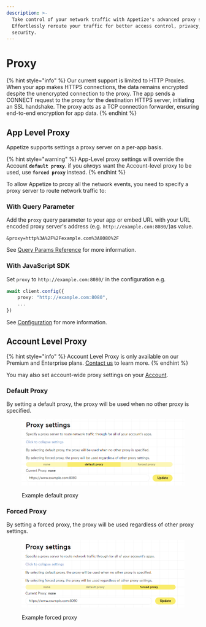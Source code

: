 ```yaml
---
description: >-
  Take control of your network traffic with Appetize's advanced proxy support.
  Effortlessly reroute your traffic for better access control, privacy, and
  security.
---
```


# Proxy

{% hint style="info" %}
Our current support is limited to HTTP Proxies. When your app makes HTTPS connections, the data remains encrypted despite the unencrypted connection to the proxy. The app sends a CONNECT request to the proxy for the destination HTTPS server, initiating an SSL handshake. The proxy acts as a TCP connection forwarder, ensuring end-to-end encryption for app data.
{% endhint %}

## App Level Proxy

Appetize supports settings a proxy server on a per-app basis.

{% hint style="warning" %}
App-Level proxy settings will override the Account **`default proxy`**. if you _always_ want the Account-level proxy to be used, use **`forced proxy`** instead.
{% endhint %}

To allow Appetize to proxy all the network events, you need to specify a proxy server to route network traffic to:

### With Query Parameter

Add the `proxy` query parameter to your app or embed URL with your URL encoded proxy server's address (e.g. `http://example.com:8080/`)as value.

```uri
&proxy=http%3A%2F%2Fexample.com%3A8080%2F
```

See [Query Params Reference](query-params-reference.md#proxy) for more information.

### With JavaScript SDK

Set `proxy` to `http://example.com:8080/` in the configuration e.g.

```typescript
await client.config({
    proxy: "http://example.com:8080",
    ...
})
```

See [Configuration](../javascript-sdk/configuration.md#proxy) for more information.

## Account Level Proxy

{% hint style="info" %}
Account Level Proxy is only available on our Premium and Enterprise plans. [Contact us](https://appetize.io/contact-us) to learn more.
{% endhint %}

You may also set account-wide proxy settings on your [Account](https://appetize.io/account).

### Default Proxy

By setting a default proxy, the proxy will be used when no other proxy is specified.

<figure><img src="../.gitbook/assets/image (3) (3).png" alt="" width="563"><figcaption><p>Example default proxy</p></figcaption></figure>

### Forced Proxy

By setting a forced proxy, the proxy will be used regardless of other proxy settings.

<figure><img src="../.gitbook/assets/image (10) (1).png" alt="" width="563"><figcaption><p>Example forced proxy</p></figcaption></figure>
